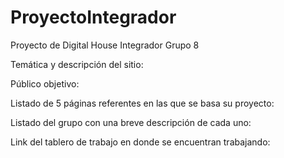 # ProyectoIntegrador
Proyecto de Digital House Integrador Grupo 8

Temática y descripción del sitio:


Público objetivo:


Listado de 5 páginas referentes en las que se basa su proyecto:


Listado del grupo con una breve descripción de cada uno:


Link del tablero de trabajo en donde se encuentran trabajando:
